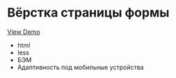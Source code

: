 <h1>Вёрстка страницы формы</h1>

<a href="https://blackwhite2018.github.io/page-form/">View Demo</a>

<ul>
    <li>html</li>
    <li>less</li>
    <li>БЭМ</li>
    <li>Адаптивность под мобильные устройства</li>
</ul>
